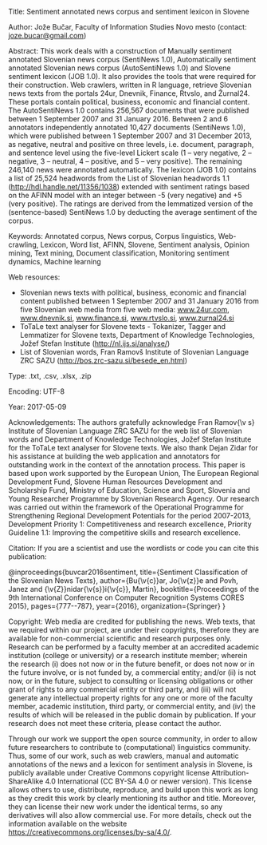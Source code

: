 Title: Sentiment annotated news corpus and sentiment lexicon in Slovene

Author: Jože Bučar, Faculty of Information Studies Novo mesto (contact: joze.bucar@gmail.com)

Abstract:
This work deals with a construction of Manually sentiment annotated Slovenian news corpus (SentiNews 1.0), Automatically sentiment annotated Slovenian news corpus (AutoSentiNews 1.0) and Slovene sentiment lexicon (JOB 1.0). It also provides the tools that were required for their construction. Web crawlers, written in R language, retrieve Slovenian news texts from the portals 24ur, Dnevnik, Finance, Rtvslo, and Žurnal24. These portals contain political, business, economic and financial content. The AutoSentiNews 1.0 contains 256,567 documents that were published between 1 September 2007 and 31 January 2016. Between 2 and 6 annotators independently annotated 10,427 documents (SentiNews 1.0), which were published between 1 September 2007 and 31 December 2013, as negative, neutral and positive on three levels, i.e. document, paragraph, and sentence level using the five-level Lickert scale (1 – very negative, 2 – negative, 3 – neutral, 4 – positive, and 5 – very positive). The remaining 246,140 news were annotated automatically. The lexicon (JOB 1.0) contains a list of 25,524 headwords from the List of Slovenian headwords 1.1 (http://hdl.handle.net/11356/1038) extended with sentiment ratings based on the AFINN model with an integer between -5 (very negative) and +5 (very positive). The ratings are derived from the lemmatized version of the (sentence-based) SentiNews 1.0 by deducting the average sentiment of the corpus.

Keywords:
Annotated corpus, News corpus, Corpus linguistics, Web-crawling, Lexicon, Word list, AFINN, Slovene, Sentiment analysis, Opinion mining, Text mining, Document classification, Monitoring sentiment dynamics, Machine learning

Web resources:
- Slovenian news texts with political, business, economic and financial content published between 1 September 2007 and 31 January 2016 from five Slovenian web media from five web media: www.24ur.com, www.dnevnik.si, www.finance.si, www.rtvslo.si, www.zurnal24.si
- ToTaLe text analyser for Slovene texts - Tokanizer, Tagger and Lemmatizer for Slovene texts, Department of Knowledge Technologies, Jožef Stefan Institute (http://nl.ijs.si/analyse/)
- List of Slovenian words, Fran Ramovš Institute of Slovenian Language ZRC SAZU (http://bos.zrc-sazu.si/besede_en.html)

Type: .txt, .csv, .xlsx, .zip

Encoding: UTF-8

Year: 2017-05-09

Acknowledgements:
The authors gratefully acknowledge Fran Ramov{\v s} Institute of Slovenian Language ZRC SAZU for the web list of Slovenian words and Department of Knowledge Technologies, Jožef Stefan Institute for the ToTaLe text analyser for Slovene texts. We also thank Dejan Zidar for his assistance at building the web application and annotators for outstanding work in the context of the annotation process. This paper is based upon work supported by the European Union, The European Regional Development Fund, Slovene Human Resources Development and Scholarship Fund, Ministry of Education, Science and Sport, Slovenia and Young Researcher Programme by Slovenian Research Agency. Our research was carried out within the framework of the Operational Programme for Strengthening Regional Development Potentials for the period 2007-2013, Development Priority 1: Competitiveness and research excellence, Priority Guideline 1.1: Improving the competitive skills and research excellence.

Citation:
If you are a scientist and use the wordlists or code you can cite this publication:

@inproceedings{buvcar2016sentiment,
  title={Sentiment Classification of the Slovenian News Texts},
  author={Bu{\v{c}}ar, Jo{\v{z}}e and Povh, Janez and {\v{Z}}nidar{\v{s}}i{\v{c}}, Martin},
  booktitle={Proceedings of the 9th International Conference on Computer Recognition Systems CORES 2015},
  pages={777--787},
  year={2016},
  organization={Springer}
}

Copyright:
Web media are credited for publishing the news. Web texts, that we required within our project, are under their copyrights, therefore they are available for non-commercial scientific and research purposes only. Research can be performed by a faculty member at an accredited academic institution (college or university) or a research institute member; wherein the research (i) does not now or in the future benefit, or does not now or in the future involve, or is not funded by, a commercial entity; and/or (ii) is not now, or in the future, subject to consulting or licensing obligations or other grant of rights to any commercial entity or third party, and (iii) will not generate any intellectual property rights for any one or more of the faculty member, academic institution, third party, or commercial entity, and (iv) the results of which will be released in the public domain by publication. If your research does not meet these criteria, please contact the author.

Through our work we support the open source community, in order to allow future researchers to contribute to (computational) linguistics community. Thus, some of our work, such as web crawlers, manual and automatic annotations of the news and a lexicon for sentiment analysis in Slovene, is publicly available under Creative Commons copyright license Attribution-ShareAlike 4.0 International (CC BY-SA 4.0 or newer version). This license allows others to use, distribute, reproduce, and build upon this work as long as they credit this work by clearly mentioning its author and title. Moreover, they can license their new work under the identical terms, so any derivatives will also allow commercial use. For more details, check out the information available on the website https://creativecommons.org/licenses/by-sa/4.0/.
